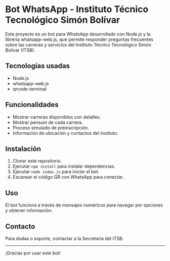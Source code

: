 # Bot WhatsApp - Instituto Técnico Tecnológico Simón Bolívar

Este proyecto es un bot para WhatsApp desarrollado con Node.js y la librería whatsapp-web.js, que permite responder preguntas frecuentes sobre las carreras y servicios del Instituto Técnico Tecnológico Simón Bolívar (ITSB).

## Tecnologías usadas

- Node.js
- whatsapp-web.js
- qrcode-terminal

## Funcionalidades

- Mostrar carreras disponibles con detalles.
- Mostrar pensum de cada carrera.
- Proceso simulado de preinscripción.
- Información de ubicación y contactos del instituto.

## Instalación

1. Clonar este repositorio.
2. Ejecutar `npm install` para instalar dependencias.
3. Ejecutar `node index.js` para iniciar el bot.
4. Escanear el código QR con WhatsApp para conectar.

## Uso

El bot funciona a través de mensajes numéricos para navegar por opciones y obtener información.

## Contacto

Para dudas o soporte, contactar a la Secretaría del ITSB.

---

¡Gracias por usar este bot!
